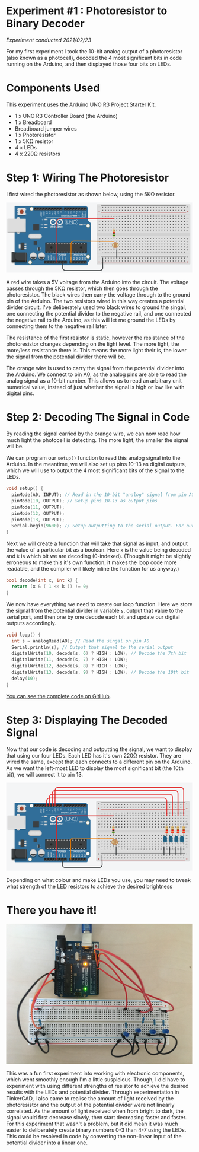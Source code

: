 # Experiment #1 : Photoresistor to Binary Decoder
*Experiment conducted 2021/02/23*

For my first experiment I took the 10-bit analog output of a photoresistor (also known as a photocell), decoded the 4 most significant bits in code running on the Arduino, and then displayed those four bits on LEDs.

# Components Used
This experiment uses the Arduino UNO R3 Project Starter Kit.

* 1 x UNO R3 Controller Board (the Arduino)
* 1 x Breadboard
* Breadboard jumper wires
* 1 x Photoresistor
* 1 x 5KΩ resistor
* 4 x LEDs
* 4 x 220Ω resistors

# Step 1: Wiring The Photoresistor
I first wired the photoresistor as shown below, using the 5KΩ resistor.

![](https://raw.githubusercontent.com/JoshIsAStudent/physical-computing/main/post-content/experiment-01-photoresistor-decoder/wire-photoresistor.png)

A red wire takes a 5V voltage from the Arduino into the circuit. The voltage passes through the 5KΩ resistor, which then goes through the photoresistor. The black wires then carry the voltage through to the ground pin of the Arduino. The two resistors wired in this way creates a potential divider circuit. I've deliberately used two black wires to ground the singal, one connecting the potential divider to the negative rail, and one connected the negative rail to the Arduino, as this will let me ground the LEDs by connecting them to the negative rail later.

The resistance of the first resistor is static, however the resistance of the photoresistor changes depending on the light level. The more light, the more/less resistance there is. This means the more light their is, the lower the signal from the potential divider there will be.

The orange wire is used to carry the signal from the potential divider into the Arduino. We connect to pin A0, as the analog pins are able to read the analog signal as a 10-bit number. This allows us to read an arbitrary unit numerical value, instead of just whether the signal is high or low like with digital pins.

# Step 2: Decoding The Signal in Code
By reading the signal carried by the orange wire, we can now read how much light the photocell is detecting. The more light, the smaller the signal will be.

We can program our `setup()` function to read this analog signal into the Arduino. In the meantime, we will also set up pins 10-13 as digital outputs, which we will use to output the 4 most significant bits of the signal to the LEDs.

```C
void setup() {
  pinMode(A0, INPUT); // Read in the 10-bit "analog" signal from pin A0
  pinMode(10, OUTPUT); // Setup pins 10-13 as output pins
  pinMode(11, OUTPUT);
  pinMode(12, OUTPUT);
  pinMode(13, OUTPUT);
  Serial.begin(9600); // Setup outputting to the serial output. For our purposes, "9600" is just a magic number
}
```

Next we will create a function that will take that signal as input, and output the value of a particular bit as a boolean. Here `x` is the value being decoded and `k` is which bit we are decoding (0-indexed). (Though it might be slightly erroneous to make this it's own function, it makes the loop code more readable, and the compiler will likely inline the function for us anyway.)

```C
bool decode(int x, int k) {
  return (x & ( 1 << k )) != 0;
}
```

We now have everything we need to create our loop function. Here we store the signal from the potential divider in variable `s`, output that value to the serial port, and then one by one decode each bit and update our digital outputs accordingly.

```C
void loop() {
  int s = analogRead(A0); // Read the singal on pin A0
  Serial.println(s); // Output that signal to the serial output
  digitalWrite(10, decode(s, 6) ? HIGH : LOW); // Decode the 7th bit
  digitalWrite(11, decode(s, 7) ? HIGH : LOW);
  digitalWrite(12, decode(s, 8) ? HIGH : LOW);
  digitalWrite(13, decode(s, 9) ? HIGH : LOW); // Decode the 10th bit
  delay(10);
}
```

[You can see the complete code on GitHub](https://github.com/JoshIsAStudent/physical-computing/tree/main/post-content/experiment-01-photoresistor-decoder/01-photoresistor-decoder).

# Step 3: Displaying The Decoded Signal
Now that our code is decoding and outputting the signal, we want to display that using our four LEDs. Each LED has it's own 220Ω resistor. They are wired the same, except that each connects to a different pin on the Arduino. As we want the left-most LED to display the most significant bit (the 10th bit), we will connect it to pin 13.

![](https://raw.githubusercontent.com/JoshIsAStudent/physical-computing/main/post-content/experiment-01-photoresistor-decoder/wire-leds.png)

Depending on what colour and make LEDs you use, you may need to tweak what strength of the LED resistors to achieve the desired brightness

# There you have it!

![](https://raw.githubusercontent.com/JoshIsAStudent/physical-computing/main/post-content/experiment-01-photoresistor-decoder/final-circuit-photo.jpg)

This was a fun first experiment into working with electronic components, which went smoothly enough I'm a little suspicious. Though, I did have to experiment with using different strengths of resistor to achieve the desired results with the LEDs and potential divider. Through experimentation in TinkerCAD, I also came to realise the amount of light received by the photoresistor and the output of the potential divider were not linearly correlated. As the amount of light received when from bright to dark, the signal would first decrease slowly, then start decreasing faster and faster. For this experiment that wasn't a problem, but it did mean it was much easier to deliberately create binary numbers 0-3 than 4-7 using the LEDs. This could be resolved in code by converting the non-linear input of the potential divider into a linear one.
